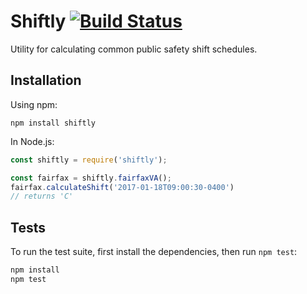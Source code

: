 # Shiftly [![Build Status](https://travis-ci.org/StatEngine/shiftly.svg?branch=master)](https://travis-ci.org/StatEngine/shiftly)
Utility for calculating common public safety shift schedules.

## Installation

Using npm:
```
npm install shiftly
```

In Node.js:
```javascript
const shiftly = require('shiftly');

const fairfax = shiftly.fairfaxVA();
fairfax.calculateShift('2017-01-18T09:00:30-0400')
// returns 'C'
```

## Tests
To run the test suite, first install the dependencies, then run `npm test`:

```bash
npm install
npm test
```
